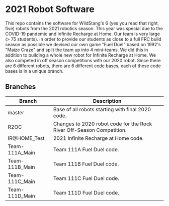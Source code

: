 # 2021 Robot Software

This repo contains the software for WildStang's 6 (yes you read that right, five) robots from the 2021 robotics season. This year was special due to the COVID-19 pandemic and Infinite Recharge at Home. Our team is very large (> 75 students). In order to provide our students as close to a full FRC build season as possible we devised our own game "Fuel Duel" based on 1992's "Maize Craze" and split the team up into 4 mini-teams. We did this in addition to building a whole new robot for Infinite Recharge at Home. We also competed in off season competitions with our 2020 robot. Since there are 6 different robots, there are 6 different code bases, each of these code bases is in a unique branch.

## Branches

| Branch         | Description |
| -------------- | ----------- |
| master         | Base of all robots starting with final 2020 code. |
| R2OC           | Changes to 2020 robot code for the Rock River Off-Season Competition. |
| IR@HOME_Test   | 2021 Infinite Recharge at Home code. |
| Team-111A_Main | Team 111A Fuel Duel code. |
| Team-111B_Main | Team 111B Fuel Duel code. |
| Team-111C_Main | Team 111C Fuel Duel code. |
| Team-111D_Main | Team 111D Fuel Duel code. |